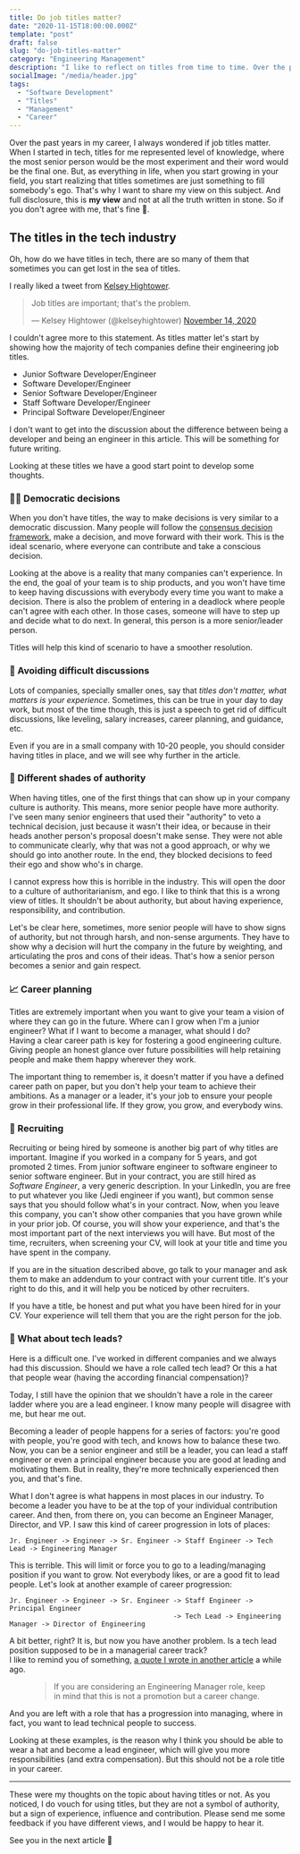 ```yaml
---
title: Do job titles matter?
date: "2020-11-15T18:00:00.000Z"
template: "post"
draft: false
slug: "do-job-titles-matter"
category: "Engineering Management"
description: "I like to reflect on titles from time to time. Over the past years in my career, I always wondered if job titles matter. That's why I want to share my view on this subject."
socialImage: "/media/header.jpg"
tags:
  - "Software Development"
  - "Titles"
  - "Management"
  - "Career"
---
```


Over the past years in my career, I always wondered if job titles matter. When I started in tech, titles for me represented level of knowledge, where the most senior person would be the most experiment and their word would be the final one. But, as everything in life, when you start growing in your field, you start realizing that titles sometimes are just something to fill somebody's ego.
That's why I want to share my view on this subject. And full disclosure, this is **my view** and not at all the truth written in stone. So if you don't agree with me, that's fine 🙂.

## The titles in the tech industry

Oh, how do we have titles in tech, there are so many of them that sometimes you can get lost in the sea of titles.

I really liked a tweet from [Kelsey Hightower](https://twitter.com/kelseyhightower).

<blockquote class="twitter-tweet"><p lang="en" dir="ltr">Job titles are important; that&#39;s the problem.</p>&mdash; Kelsey Hightower (@kelseyhightower) <a href="https://twitter.com/kelseyhightower/status/1327642471291965440?ref_src=twsrc%5Etfw">November 14, 2020</a></blockquote>

I couldn't agree more to this statement. As titles matter let's start by showing how the majority of tech companies define their engineering job titles.

* Junior Software Developer/Engineer
* Software Developer/Engineer
* Senior Software Developer/Engineer
* Staff Software Developer/Engineer
* Principal Software Developer/Engineer

I don't want to get into the discussion about the difference between being a developer and being an engineer in this article. This will be something for future writing.

Looking at these titles we have a good start point to develop some thoughts.

### 👨‍⚖️ Democratic decisions

When you don't have titles, the way to make decisions is very similar to a democratic discussion. Many people will follow the [consensus decision framework](https://en.wikipedia.org/wiki/Consensus_decision-making), make a decision, and move forward with their work. This is the ideal scenario, where everyone can contribute and take a conscious decision. 

Looking at the above is a reality that many companies can't experience. In the end, the goal of your team is to ship products, and you won't have time to keep having discussions with everybody every time you want to make a decision.  There is also the problem of entering in a deadlock where people can't agree with each other. In those cases, someone will have to step up and decide what to do next. In general, this person is a more senior/leader person.

Titles will help this kind of scenario to have a smoother resolution.

### 🧩 Avoiding difficult discussions

Lots of companies, specially smaller ones, say that *titles don't matter, what matters is your experience*. Sometimes, this can be true in your day to day work, but most of the time though, this is just a speech to get rid of difficult discussions, like leveling, salary increases, career planning, and guidance, etc.

Even if you are in a small company with 10-20 people, you should consider having titles in place, and we will see why further in the article.

### 👮 Different shades of authority

When having titles, one of the first things that can show up in your company culture is authority. This means, more senior people have more authority. I've seen many senior engineers that used their "authority" to veto a technical decision, just because it wasn't their idea, or because in their heads another person's proposal doesn't make sense. They were not able to communicate clearly, why that was not a good approach, or why we should go into another route. In the end, they blocked decisions to feed their ego and show who's in charge.

I cannot express how this is horrible in the industry. This will open the door to a culture of authoritarianism, and ego. I like to think that this is a wrong view of titles. It shouldn't be about authority, but about having experience, responsibility, and contribution.

Let's be clear here, sometimes, more senior people will have to show signs of authority, but not through harsh, and non-sense arguments. They have to show why a decision will hurt the company in the future by weighting, and articulating the pros and cons of their ideas. That's how a senior person becomes a senior and gain respect.

### 📈 Career planning

Titles are extremely important when you want to give your team a vision of where they can go in the future. Where can I grow when I'm a junior engineer? What if I want to become a manager, what should I do?  
Having a clear career path is key for fostering a good engineering culture. Giving people an honest glance over future possibilities will help retaining people and make them happy wherever they work.

The important thing to remember is, it doesn't matter if you have a defined career path on paper, but you don't help your team to achieve their ambitions. As a manager or a leader, it's your job to ensure your people grow in their professional life. If they grow, you grow, and everybody wins.

### 💼 Recruiting

Recruiting or being hired by someone is another big part of why titles are important. Imagine if you worked in a company for 5 years, and got promoted 2 times. From junior software engineer to software engineer to senior software engineer. But in your contract, you are still hired as *Software Engineer*, a very generic description. In your LinkedIn, you are free to put whatever you like (Jedi engineer if you want), but common sense says that you should follow what's in your contract.
Now, when you leave this company, you can't show other companies that you have grown while in your prior job. Of course, you will show your experience, and that's the most important part of the next interviews you will have. But most of the time, recruiters, when screening your CV, will look at your title and time you have spent in the company. 

If you are in the situation described above, go talk to your manager and ask them to make an addendum to your contract with your current title. It's your right to do this, and it will help you be noticed by other recruiters. 

If you have a title, be honest and put what you have been hired for in your CV. Your experience will tell them that you are the right person for the job.

### 🥇 What about tech leads?

Here is a difficult one. I've worked in different companies and we always had this discussion. Should we have a role called tech lead? Or this a hat that people wear (having the according financial compensation)?

Today, I still have the opinion that we shouldn't have a role in the career ladder where you are a lead engineer. I know many people will disagree with me, but hear me out. 

Becoming a leader of people happens for a series of factors: you're good with people, you're good with tech, and knows how to balance these two. Now, you can be a senior engineer and still be a leader, you can lead a staff engineer or even a principal engineer because you are good at leading and motivating them. But in reality, they're more technically experienced then you, and that's fine.

What I don't agree is what happens in most places in our industry. To become a leader you have to be at the top of your individual contribution career. And then, from there on, you can become an Engineer Manager, Director, and VP. I saw this kind of career progression in lots of places:

```
Jr. Engineer -> Engineer -> Sr. Engineer -> Staff Engineer -> Tech Lead -> Engineering Manager
```

This is terrible. This will limit or force you to go to a leading/managing position if you want to grow. Not everybody likes, or are a good fit to lead people.
Let's look at another example of career progression:

```
Jr. Engineer -> Engineer -> Sr. Engineer -> Staff Engineer -> Principal Engineer
                                         -> Tech Lead -> Engineering Manager -> Director of Engineering
```

A bit better, right? It is, but now you have another problem. Is a tech lead position supposed to be in a managerial career track?                                        
I like to remind you of something, [a quote I wrote in another article](/posts/2018-08-30/5-ways-to-keep-coding-being-an-engineering-manager) a while ago.

<figure>
	<blockquote>
		<p>If you are considering an Engineering Manager role, keep in mind that this is not a promotion but a career change.</p>
	</blockquote>
</figure>

And you are left with a role that has a progression into managing, where in fact, you want to lead technical people to success. 

Looking at these examples, is the reason why I think you should be able to wear a hat and become a lead engineer, which will give you more responsibilities (and extra compensation). But this should not be a role title in your career.

---

These were my thoughts on the topic about having titles or not. As you noticed, I do vouch for using titles, but they are not a symbol of authority, but a sign of experience, influence and contribution. Please send me some feedback if you have different views, and I would be happy to hear it.

See you in the next article 👋

